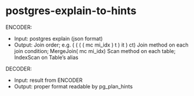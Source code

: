 # postgres-explain-to-hints

ENCODER:
- Input: 
postgres explain (json format)
- Output: 
Join order;   e.g. ( ( ( (  mc  mi_idx )  t )  it )  ct)
Join method on each join condition;   MergeJoin( mc  mi_idx)
Scan method on each table;  IndexScan on Table’s alias

DECODER:
- Input:
result from ENCODER
- Output:
proper format readable by pg_plan_hints
